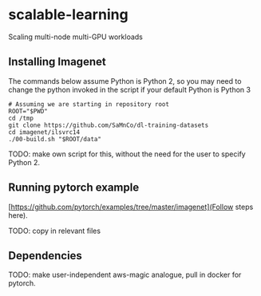 # scalable-learning
Scaling multi-node multi-GPU workloads


## Installing Imagenet

The commands below assume Python is Python 2, so you may need to change the python invoked in the script if your default Python is Python 3

    # Assuming we are starting in repository root
    ROOT="$PWD"
    cd /tmp
    git clone https://github.com/SaMnCo/dl-training-datasets
    cd imagenet/ilsvrc14
    ./00-build.sh "$ROOT/data"

TODO: make own script for this, without the need for the user to specify Python 2.

## Running pytorch example

[https://github.com/pytorch/examples/tree/master/imagenet](Follow steps here).

TODO: copy in relevant files

## Dependencies

TODO: make user-independent aws-magic analogue, pull in docker for pytorch.